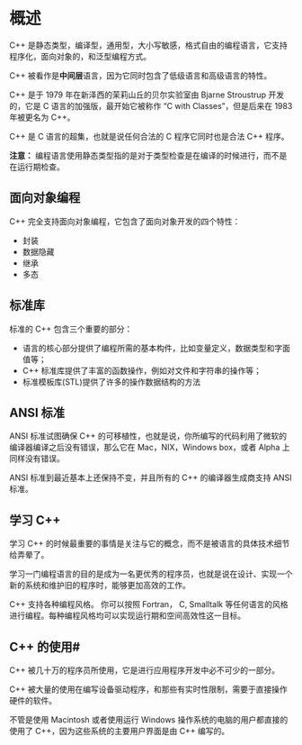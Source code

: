 # 概述

C++ 是静态类型，编译型，通用型，大小写敏感，格式自由的编程语言，它支持程序化，面向对象的，和泛型编程方式。

C++ 被看作是**中间层**语言，因为它同时包含了低级语言和高级语言的特性。

C++ 是于 1979 年在新泽西的茉莉山丘的贝尔实验室由 Bjarne Stroustrup 开发的，它是 C 语言的加强版，最开始它被称作 “C with Classes”，但是后来在 1983 年被更名为 C++。

C++ 是 C 语言的超集，也就是说任何合法的 C 程序它同时也是合法 C++ 程序。

**注意：** 编程语言使用静态类型指的是对于类型检查是在编译的时候进行，而不是在运行期检查。

## 面向对象编程

C++ 完全支持面向对象编程，它包含了面向对象开发的四个特性：

- 封装
- 数据隐藏
- 继承
- 多态

## 标准库

标准的 C++ 包含三个重要的部分：

- 语言的核心部分提供了编程所需的基本构件，比如变量定义，数据类型和字面值等；
- C++ 标准库提供了丰富的函数操作，例如对文件和字符串的操作等；
- 标准模板库(STL)提供了许多的操作数据结构的方法

## ANSI 标准

ANSI 标准试图确保 C++ 的可移植性，也就是说，你所编写的代码利用了微软的编译器编译之后没有错误，那么它在 Mac，NIX，Windows box，或者 Alpha 上同样没有错误。

ANSI 标准到最近基本上还保持不变，并且所有的 C++ 的编译器生成商支持 ANSI 标准。

## 学习 C++

学习 C++ 的时候最重要的事情是关注与它的概念，而不是被语言的具体技术细节给弄晕了。

学习一门编程语言的目的是成为一名更优秀的程序员，也就是说在设计、实现一个新的系统和维护旧的程序时，能够更加高效的工作。

C++ 支持各种编程风格。 你可以按照 Fortran， C, Smalltalk 等任何语言的风格进行编程。每种编程风格均可以实现运行期和空间高效性这一目标。

## C++ 的使用#

C++ 被几十万的程序员所使用，它是进行应用程序开发中必不可少的一部分。

C++ 被大量的使用在编写设备驱动程序，和那些有实时性限制，需要于直接操作硬件的软件。

不管是使用 Macintosh 或者使用运行 Windows 操作系统的电脑的用户都直接的使用了 C++，因为这些系统的主要用户界面是由 C++ 编写的。
